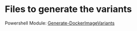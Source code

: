# Files to generate the variants

Powershell Module: [Generate-DockerImageVariants](https://github.com/leojonathanoh/generate-dockerimagevariants)
